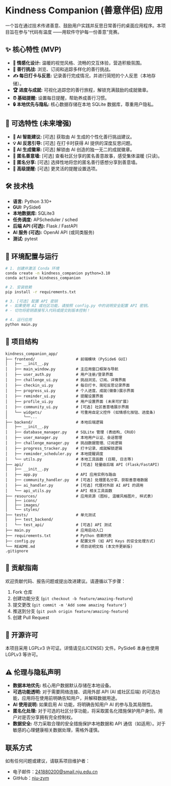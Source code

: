 # **Kindness Companion (善意伴侣) 应用**

一个旨在通过技术传递善意、鼓励用户实践并反思日常善行的桌面应用程序。本项目旨在参与“代码有温度 ——用软件守护每一份善意”竞赛。

## **✨ 核心特性 (MVP)**

*   **💖 情感化设计:** 温暖的视觉风格、流畅的交互体验，营造积极氛围。
*   **🎯 善行挑战:** 浏览、订阅和追踪多样化的善行挑战。
*   **✍️ 每日打卡与反思:** 记录善行完成情况，并进行简短的个人反思（本地存储）。
*   **🏆 进度与成就:** 可视化追踪您的善行旅程，解锁充满鼓励的成就徽章。
*   **⏰ 基础提醒:** 设置每日提醒，帮助养成善行习惯。
*   **🔒 本地优先与隐私:** 核心数据存储在本地 SQLite 数据库，尊重用户隐私。

## **🚀 可选特性 (未来增强)**

*   **🤖 AI 智能建议:** \[可选] 获取由 AI 生成的个性化善行挑战建议。
*   **💡 AI 反思引导:** \[可选] 在打卡时获得 AI 提供的深度反思问题。
*   **🎨 AI 生成徽章:** \[可选] 解锁由 AI 创造的独一无二的成就徽章。
*   **🤝 匿名善意墙:** \[可选] 查看社区分享的匿名善意故事，感受集体温暖 (只读)。
*   **💌 匿名分享:** \[可选] 选择性地将您的匿名善行感想分享到善意墙。
*   **🔔 高级提醒:** \[可选] 更灵活的提醒设置选项。

## **🛠️ 技术栈**

*   **语言:** Python 3.10+
*   **GUI:** PySide6
*   **本地数据库:** SQLite3
*   **任务调度:** APScheduler / sched
*   **后端 API (可选):** Flask / FastAPI
*   **AI 服务 (可选):** OpenAI API (或同类服务)
*   **测试:** pytest

## **🔧 环境配置与运行**

```bash
# 1. 创建并激活 Conda 环境
conda create -n kindness_companion python=3.10
conda activate kindness_companion

# 2. 安装依赖
pip install -r requirements.txt

# 3. [可选] 配置 API 密钥
# - 如果使用 AI 或社区功能，请按照 config.py 中的说明安全配置 API 密钥。
# - 切勿将密钥直接写入代码或提交到版本控制！

# 4. 运行应用
python main.py
```

## 📂 项目结构

```
kindness_companion_app/
├── frontend/                  # 前端模块 (PySide6 GUI)
│   ├── __init__.py
│   ├── main_window.py         # 主应用窗口框架与导航
│   ├── user_auth.py           # 用户注册/登录界面
│   ├── challenge_ui.py        # 挑战浏览、订阅、详情界面
│   ├── checkin_ui.py          # 每日打卡、简短反思记录界面
│   ├── progress_ui.py         # 个人进度、成就(徽章)展示界面
│   ├── reminder_ui.py         # 提醒设置界面
│   ├── profile_ui.py          # 用户设置界面 (未来可扩展)
│   ├── community_ui.py        # [可选] 社区善意墙展示界面
│   └── widgets/               # 可重用自定义控件 (如情感化按钮、进度条)
│       └──...
├── backend/                   # 本地后端逻辑
│   ├── __init__.py
│   ├── database_manager.py    # SQLite 管理 (表结构, CRUD)
│   ├── user_manager.py        # 本地用户认证、会话管理
│   ├── challenge_manager.py   # 挑战数据管理、订阅逻辑
│   ├── progress_tracker.py    # 打卡记录、成就解锁逻辑
│   ├── reminder_scheduler.py  # 本地提醒调度
│   └── utils.py               # 本地工具函数 (日期, 日志等)
├── api/                       # [可选] 轻量级后端 API (Flask/FastAPI)
│   ├── __init__.py
│   ├── app.py                 # API 应用实例与路由
│   ├── community_handler.py   # [可选] 处理匿名分享、获取善意墙数据
│   ├── ai_handler.py          # [可选] 代理对外部 AI API 的调用
│   └── api_utils.py           # API 相关工具函数
├── resources/                 # 应用资源 (图标, 温暖风格图片, 样式表)
│   ├── icons/
│   ├── images/
│   └── styles/
├── tests/                     # 单元测试
│   ├── test_backend/
│   └── test_api/              # [可选] API 测试
├── main.py                    # 应用启动入口
├── requirements.txt           # Python 依赖列表
├── config.py                  # 配置文件 (如 API Keys 的安全处理方式)
└── README.md                  # 项目说明文档 (本文件更新版)
.gitignore
```

## 🤝 贡献指南

欢迎贡献代码、报告问题或提出改进建议。请遵循以下步骤：

1. Fork 仓库
2. 创建功能分支 (`git checkout -b feature/amazing-feature`)
3. 提交更改 (`git commit -m 'Add some amazing feature'`)
4. 推送到分支 (`git push origin feature/amazing-feature`)
5. 创建 Pull Request

## 📜 开源许可

本项目采用 LGPLv3 许可证。详情请见(LICENSE) 文件。PySide6 本身也使用 LGPLv3 等许可。

## ⚠️ 伦理与隐私声明

*   **数据本地优先:** 核心用户数据默认存储在本地设备。
*   **可选功能透明:** 对于需要网络连接、调用外部 API (AI 或社区后端) 的可选功能，应用将在使用前明确告知用户，并解释数据用途。
*   **AI 使用说明:** 如果启用 AI 功能，将明确告知用户 AI 的参与及其局限性。
*   **匿名化处理:** 对于可选的社区分享功能，将采取匿名化措施保护用户身份。用户对是否分享拥有完全控制权。
*   **数据安全:** 尽力采取合理的安全措施保护本地数据和 API 通信（如适用）。对于敏感的心理健康相关数据处理，需格外谨慎。

## 联系方式

如有任何问题或建议，请联系项目维护者：

- 电子邮件：241880200@smail.nju.edu.cn
- GitHub：[nju-zym](https://github.com/nju-zym)
